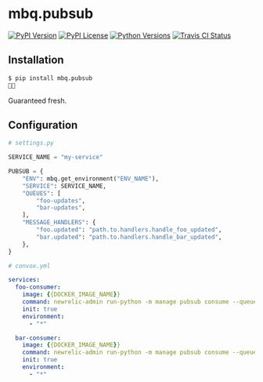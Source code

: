 # mbq.pubsub

[![PyPI Version](https://img.shields.io/pypi/v/mbq.pubsub.svg)](repo)
[![PyPI License](https://img.shields.io/pypi/l/mbq.pubsub.svg)](repo)
[![Python Versions](https://img.shields.io/pypi/pyversions/mbq.pubsub.svg)](repo)
[![Travis CI Status](https://img.shields.io/travis/managedbyq/mbq.pubsub/master.svg)](repo)

[repo]: https://pypi.python.org/pypi/mbq.pubsub


## Installation

```bash
$ pip install mbq.pubsub
🚀✨
```

Guaranteed fresh.

## Configuration

```python
# settings.py

SERVICE_NAME = "my-service"

PUBSUB = {
    "ENV": mbq.get_environment("ENV_NAME"),
    "SERVICE": SERVICE_NAME,
    "QUEUES": [
        "foo-updates",
        "bar-updates",
    ],
    "MESSAGE_HANDLERS": {
        "foo.updated": "path.to.handlers.handle_foo_updated",
        "bar.updated": "path.to.handlers.handle_bar_updated",
    },
}
```

```yaml
# convox.yml

services:
  foo-consumer:
    image: {{DOCKER_IMAGE_NAME}}
    command: newrelic-admin run-python -m manage pubsub consume --queue foo-updates
    init: true
    environment:
      - "*"

  bar-consumer:
    image: {{DOCKER_IMAGE_NAME}}
    command: newrelic-admin run-python -m manage pubsub consume --queue bar-updates
    init: true
    environment:
      - "*"
```
